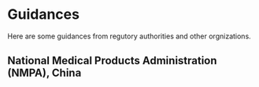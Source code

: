 # Guidances
Here are some guidances from regutory authorities and other orgnizations.
## National Medical Products Administration (NMPA), China

